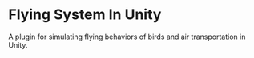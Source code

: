 # Flying System In Unity

A plugin for simulating flying behaviors of birds and air transportation in Unity.